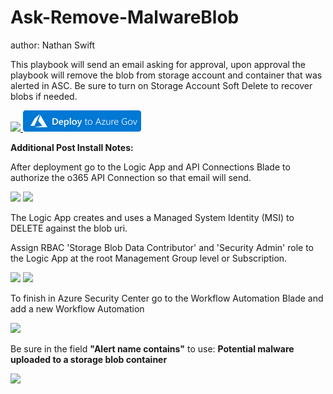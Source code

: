 # Ask-Remove-MalwareBlob
author: Nathan Swift

This playbook will send an email asking for approval, upon approval the playbook will remove the blob from storage account and container that was alerted in ASC. Be sure to turn on Storage Account Soft Delete to recover blobs if needed.

<a href="https://portal.azure.com/#create/Microsoft.Template/uri/https%3A%2F%2Fraw.githubusercontent.com%2FAzure%2FAzure-Security-Center%2Fmaster%2FWorkflow%2520automation%2FAsk-Remove-MalwareBlob%2Fazuredeploy.json" target="_blank">
    <img src="https://aka.ms/deploytoazurebutton"/>
</a>
<a href="https://portal.azure.us/#create/Microsoft.Template/uri/https%3A%2F%2Fraw.githubusercontent.com%2FAzure%2FAzure-Security-Center%2Fmaster%2FWorkflow%2520automation%2FAsk-Remove-MalwareBlob%2Fus%2Fazuredeploy.json" target="_blank">
<img src="https://raw.githubusercontent.com/Azure/azure-quickstart-templates/master/1-CONTRIBUTION-GUIDE/images/deploytoazuregov.png"/>
</a>

**Additional Post Install Notes:**

After deployment go to the Logic App and API Connections Blade to authorize the o365 API Connection so that email will send.

<img src="https://github.com/Azure/Azure-Security-Center/blob/master/Workflow%20automation/Ask-Remove-MalwareBlob/images/apiauth.png"/>

<img src="https://github.com/Azure/Azure-Security-Center/blob/master/Workflow%20automation/Ask-Remove-MalwareBlob/images/apiauth2.png"/>

The Logic App creates and uses a Managed System Identity (MSI) to DELETE against the blob uri. 

Assign RBAC 'Storage Blob Data Contributor' and 'Security Admin' role to the Logic App at the root Management Group level or Subscription.

<img src="https://github.com/Azure/Azure-Security-Center/blob/master/Workflow%20automation/Ask-Remove-MalwareBlob/images/roleassign.png"/>

<img src="https://github.com/Azure/Azure-Security-Center/blob/master/Workflow%20automation/Ask-Remove-MalwareBlob/images/roleassign2.png"/>

To finish in Azure Security Center go to the Workflow Automation Blade and add a new Workflow Automation

<img src="https://github.com/Azure/Azure-Security-Center/blob/master/Workflow%20automation/Ask-Remove-MalwareBlob/images/ascwfa.png"/>

Be sure in the field **"Alert name contains"**   to use:   **Potential malware uploaded to a storage blob container**

<img src="https://github.com/Azure/Azure-Security-Center/blob/master/Workflow%20automation/Ask-Remove-MalwareBlob/images/ascwfa2.png"/>
